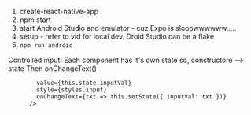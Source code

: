 1. create-react-native-app
2. npm start
3. start Android Studio and emulator - cuz Expo is slooowwwwww.....
4. setup - refer to vid for local dev. Droid Studio can be a flake
5. `npm run android`

Controlled input:
Each component has it's own state so, constructore --> state
Then onChangeText()

```<TextInput
        value={this.state.inputVal}
        style={styles.input}
        onChangeText={txt => this.setState({ inputVal: txt })}
      />
```
